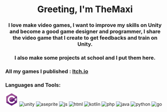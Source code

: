 <h1 align="center">Greeting, I'm TheMaxi</h1>
<h3 align="center">I love make video games, I want to improve my skills on Unity and become a good game designer and programmer, I share the video game that I create to get feedbacks and train on Unity.</h3>

<h3 align="center">I also make some projects at school and I put them here.</h3>

<h3 align="left">All my games I published : <a href="https://themaxi.itch.io/">Itch.io</a>

<h3 align="left">Languages and Tools:</h3>
<p align="left"> <img src="https://raw.githubusercontent.com/devicons/devicon/master/icons/csharp/csharp-original.svg" alt="csharp" width="40" height="40"/> <img src="https://www.vectorlogo.zone/logos/unity3d/unity3d-icon.svg" alt="unity" width="40" height="40"/> <img src="https://upload.wikimedia.org/wikipedia/commons/thumb/6/69/Logo_Aseprite.svg/1200px-Logo_Aseprite.svg.png" alt="aseprite" width="40" height="40"/> <img src="https://upload.wikimedia.org/wikipedia/commons/thumb/6/6a/JavaScript-logo.png/600px-JavaScript-logo.png" alt="js" width="40" height="40"/> <img src="https://upload.wikimedia.org/wikipedia/commons/thumb/6/61/HTML5_logo_and_wordmark.svg/512px-HTML5_logo_and_wordmark.svg.png" alt="html" width="40" height="40"/> <img src="https://upload.wikimedia.org/wikipedia/commons/7/74/Kotlin_Icon.png" alt="kotlin" width="40" height="40"> <img src="https://static-00.iconduck.com/assets.00/php-icon-1024x1024-az8aia1z.png" alt="php" width="40" height="40"> <img src="https://i.pinimg.com/564x/f1/ea/a7/f1eaa7278f64e27128e062a3de918265.jpg" alt="java" width="40" height="40"> <img src="https://banner2.cleanpng.com/20181128/cbr/kisspng-python-programming-basics-for-absolute-beginners-michigan-python-user-group-5-jul-2-18-5bfef921c53528.7857216715434365778078.jpg" alt="python" width="40" height="40"> <img src="https://pbs.twimg.com/profile_images/1142154201444823041/O6AczwfV_400x400.png" alt="go" width="40" height="40"> </a> </p>

